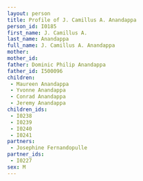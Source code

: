 ```yaml
---
layout: person
title: Profile of J. Camillus A. Anandappa
person_id: I0185
first_name: J. Camillus A.
last_name: Anandappa
full_name: J. Camillus A. Anandappa
mother: 
mother_id: 
father: Dominic Philip Anandappa
father_id: I500096
children:
 - Maureen Anandappa
 - Yvonne Anandappa
 - Conrad Anandappa
 - Jeremy Anandappa
children_ids:
 - I0238
 - I0239
 - I0240
 - I0241
partners:
 - Josephine Fernandopulle
partner_ids:
 - I0227
sex: M
---
```


